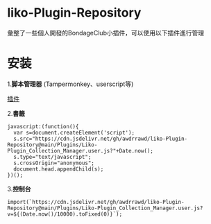 # liko-Plugin-Repository
彙整了一些個人開發的BondageClub小插件，可以使用以下插件進行管理

# 安装
1.**脚本管理器** (Tampermonkey、userscript等)

[插件](https://github.com/awdrrawd/liko-Plugin-Repository/raw/refs/heads/main/Plugins/Liko-Plugin_Collection_Manager.user.js)

2.**書籤**
```
javascript:(function(){
  var s=document.createElement('script');
  s.src="https://cdn.jsdelivr.net/gh/awdrrawd/liko-Plugin-Repository@main/Plugins/Liko-Plugin_Collection_Manager.user.js?"+Date.now();
  s.type="text/javascript";
  s.crossOrigin="anonymous";
  document.head.appendChild(s);
})();
```

3.**控制台**
```
import(`https://cdn.jsdelivr.net/gh/awdrrawd/liko-Plugin-Repository@main/Plugins/Liko-Plugin_Collection_Manager.user.js?v=${(Date.now()/10000).toFixed(0)}`);
```
